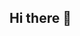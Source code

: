 ## Hi there 👋

<!--
**TomokatsuOnaga/TomokatsuOnaga** is a ✨ _special_ ✨ repository because its `README.md` (this file) appears on your GitHub profile.

Here are some ideas to get you started:

- 🔭 I’m currently working on network science and game theory.
- 🌱 I’m currently learning Julia.
-->
